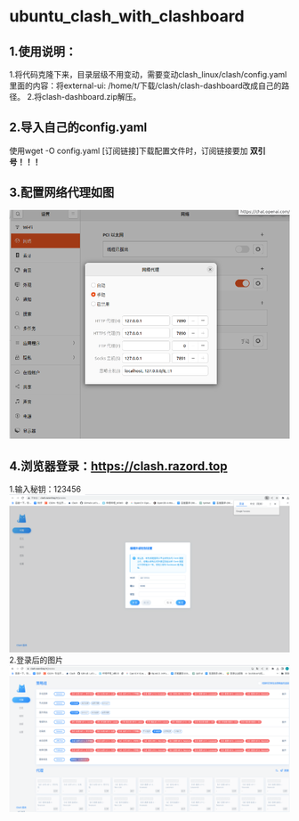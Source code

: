 # ubuntu_clash_with_clashboard
## 1.使用说明：
1.将代码克隆下来，目录层级不用变动，需要变动clash_linux/clash/config.yaml里面的内容：将external-ui: /home/t/下载/clash/clash-dashboard改成自己的路径。
2.将clash-dashboard.zip解压。
## 2.导入自己的config.yaml
使用wget -O config.yaml [订阅链接]下载配置文件时，订阅链接要加 **双引号！！！**
## 3.配置网络代理如图
![net config](https://github.com/tyl2102003/ubuntu_clash_with_clashboard/blob/main/picture/net_config.png?raw=true)
## 4.浏览器登录：https://clash.razord.top
1.输入秘钥：123456
![](picture/razord.top.png)
2.登录后的图片
![](picture/login_clash.png)



